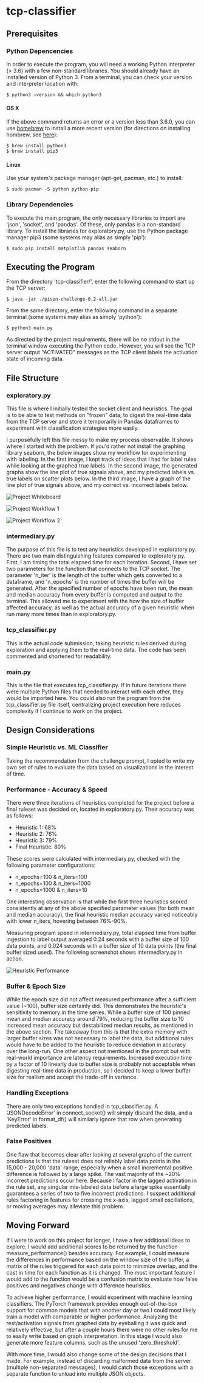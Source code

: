 # tcp-classifier
## Prerequisites
### Python Depencencies
In order to execute the program, you will need a working Python interpreter (> 3.6) with a few non-standard libraries.
You should already have an installed version of Python 3. From a terminal, you can check your version and interpreter location with:
    
    $ python3 —version && which python3

#### OS X
If the above command returns an error or a version less than 3.6.0, you can use [homebrew](https://brew.sh/) to install 
a more recent version (for directions on installing hombrew, see [here](https://docs.brew.sh/Installation)):
    
    $ brew install python3
    $ brew install pip3

#### Linux
Use your system's package manager (apt-get, pacman, etc.) to install:
    
    $ sudo pacman -S python python-pip

### Library Dependencies
To execute the main program, the only necessary libraries to import are 'json', 'socket', and 'pandas'. Of these, only pandas 
is a non-standard library.
To install the libraries for exploratory.py, use the Python package manager pip3 (some systems may alias as simply 'pip'):
    
    $ sudo pip install matplotlib pandas seaborn

## Executing the Program
From the directory 'tcp-classifier/', enter the following command to start up the TCP server:

    $ java -jar ./pison-challenge-0.2-all.jar

From the same directory, enter the following command in a separate terminal (some systems may alias as simply 'python'):

    $ python3 main.py

As directed by the project requirements, there will be no stdout in the terminal window executing the Python code. However, 
you will see the TCP server output "ACTIVATED" messages as the TCP client labels the activation state of incoming data.

## File Structure
### exploratory.py
This file is where I initially tested the socket client and heuristics. The goal is to be able to test methods on 
"frozen" data, to digest the real-time data from the TCP server and store it temporarily in Pandas dataframes to experiment 
with classification strategies more easily.

I purposefully left this file messy to make my process observable. It shows where I started with the problem. If you'd rather 
not install the graphing library seaborn, the below images show my workflow for experimenting with labeling. In the first 
image, I kept track of ideas that I had for label rules while looking at the graphed true labels. In the second image, the 
generated graphs show the line plot of true signals above, and my predicted labels vs. true labels on scatter plots below. 
In the third image, I have a graph of the line plot of true signals above, and my correct vs. incorrect labels below.

![Project Whiteboard](./docs/tcp_whiteboard.jpg)

![Project Workflow 1](./docs/tcp_workflow_1.png)

![Project Workflow 2](./docs/tcp_workflow_2.png)


### intermediary.py
The purpose of this file is to test any heuristics developed in exploratory.py. There are two main distinguishing features 
compared to exploratory.py. First, I am timing the total elapsed time for each iteration. Second, I have set two parameters 
for the function that connects to the TCP socket. The parameter 'n_iter' is the length of the buffer which gets converted 
to a dataframe, and 'n_epochs' is the number of times the buffer will be generated. After the specified number of epochs have 
been run, the mean and median accuracy from every buffer is computed and output to the terminal. This allowed me to experiment 
with the how the size of buffer affected accuracy, as well as the actual accuracy of a given heuristic when run many more times 
than in exploratory.py.

### tcp_classifier.py
This is the actual code submission, taking heuristic rules derived during exploration and applying them to the real-time data. 
The code has been commented and shortened for readability.

### main.py
This is the file that executes tcp_classifier.py. If in future iterations there were multiple Python files that needed to 
interact with each other, they would be imported here. You could also run the program from the tcp_classifier.py file itself, 
centralizing project execution here reduces complexity if I continue to work on the project.

## Design Considerations
### Simple Heuristic vs. ML Classifier
Taking the recommendation from the challenge prompt, I opted to write my own set of rules to evaluate the data based on visualizations 
in the interest of time. 

### Performance - Accuracy & Speed
There were three iterations of heuristics completed for the project before a final ruleset was decided on, located in 
exploratory.py. Their accuracy was as follows:

* Heuristic 1: 68%
* Heuristic 2: 76%
* Heuristic 3: 79%
* Final Heuristic: 80%

These scores were calculated with intermediary.py, checked with the following parameter configurations: 
* n_epochs=100 & n_iters=100
* n_epochs=100 & n_iters=1000
* n_epochs=1000 & n_iters=10

One interesting observation is that while the first three heuristics scored consistently at any of the above specified 
parameter values (for both mean and median accuracy), the final heuristic median accuracy varied noticeably with lower n_iters, 
hovering between 76%-90%.

Measuring program speed in intermediary.py, total elapsed time from buffer ingestion to label output averaged 0.24 seconds 
with a buffer size of 100 data points, and 0.024 seconds with a buffer size of 10 data points (the final buffer sized used). 
The following screenshot shows intermediary.py in action.

![Heuristic Performance](./docs/heuristic_performance.png)

### Buffer & Epoch Size
While the epoch size did not affect measured performance after a sufficient value (~100), buffer size certainly did. This 
demonstrates the heuristic's sensitivity to memory in the time series. While a buffer size of 100 pinned mean and median 
accuracy around 79%, reducing the buffer size to 10 increased mean accuracy but destabilized median results, as mentioned 
in the above section. The takeaway from this is that the extra memory with larger buffer sizes was not necessary to label 
the data, but additional rules would have to be added to the heuristic to reduce deviation in accuracy over the long-run. 
One other aspect not mentioned in the prompt but with real-world importance are latency requirements. Increased execution time 
by a factor of 10 linearly due to buffer size is probably not acceptable when digesting real-time data in production, so I 
decided to keep a lower buffer size for realism and accept the trade-off in variance.

### Handling Exceptions
There are only two exceptions handled in tcp_classifier.py. A 'JSONDecodeError' in connect_socket() will simply discard the 
data, and a 'KeyError' in format_df() will similarly ignore that row when generating predicted labels. 

### False Positives
One flaw that becomes clear after looking at several graphs of the current predictions is that the ruleset does not reliably 
label data points in the 15,000 - 20,000 'data' range, especially when a small incremental positive difference is followed 
by a large spike. The vast majority of the ~20% incorrect predictions occur here. Because I factor in the lagged activation 
in the rule set, any singular mis-labeled data before a large spike essentially guarantees a series of two to five incorrect 
predictions. I suspect additional rules factoring in features for crossing the x-axis, lagged small oscillations, or moving 
averages may alleviate this problem.

## Moving Forward
If I were to work on this project for longer, I have a few additional ideas to explore. I would add additional scores to 
be returned by the function measure_performance() besides accuracy. For example, I could measure the differences in performance 
based on the window size of the buffer, a matrix of the rules triggered for each data point to minimize overlap, and the cost 
in time for each function as it is changed. The most important feature I would add to the function would be a confusion matrix 
to evaluate how false positives and negatives change with difference heuristics.

To achieve higher performance, I would experiment with machine learning classifiers. The PyTorch framework provides enough out-of-the-box 
support for common models that with another day or two I could most likely train a model with comparable or higher performance. 
Analyzing the rest/activation signals from graphed data by eyeballing it was quick and relatively effective, but after a 
couple hours there were no other rules for me to easily write based on graph interpretation. In this stage I would also generate 
more feature columns, such as the unused 'zero_threshold'.

With more time, I would also change some of the design decisions that I made. For example, instead of discarding malformed 
data from the server (multiple non-separated messages), I would catch those exceptions with a separate function to unload into 
multiple JSON objects.

